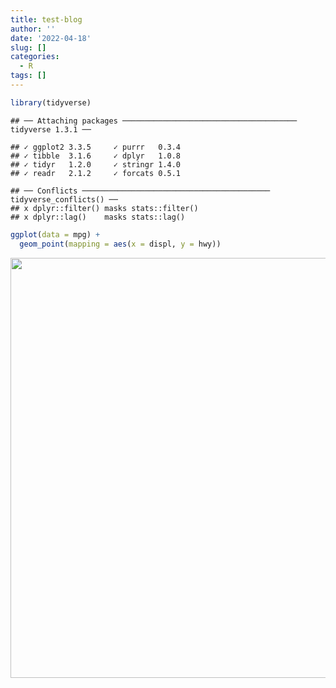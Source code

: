 ```yaml
---
title: test-blog
author: ''
date: '2022-04-18'
slug: []
categories:
  - R
tags: []
---
```



```r
library(tidyverse)
```

```
## ── Attaching packages ─────────────────────────────────────── tidyverse 1.3.1 ──
```

```
## ✓ ggplot2 3.3.5     ✓ purrr   0.3.4
## ✓ tibble  3.1.6     ✓ dplyr   1.0.8
## ✓ tidyr   1.2.0     ✓ stringr 1.4.0
## ✓ readr   2.1.2     ✓ forcats 0.5.1
```

```
## ── Conflicts ────────────────────────────────────────── tidyverse_conflicts() ──
## x dplyr::filter() masks stats::filter()
## x dplyr::lag()    masks stats::lag()
```

```r
ggplot(data = mpg) +
  geom_point(mapping = aes(x = displ, y = hwy))
```

<img src="{{< blogdown/postref >}}index_files/figure-html/unnamed-chunk-1-1.png" width="672" />

